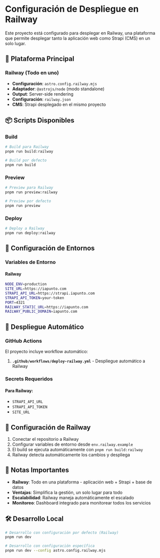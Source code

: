 # Configuración de Despliegue en Railway

Este proyecto está configurado para desplegar en Railway, una plataforma que permite desplegar tanto la aplicación web como Strapi (CMS) en un solo lugar.

## 🚀 Plataforma Principal

### Railway (Todo en uno)
- **Configuración**: `astro.config.railway.mjs`
- **Adaptador**: `@astrojs/node` (modo standalone)
- **Output**: Server-side rendering
- **Configuración**: `railway.json`
- **CMS**: Strapi desplegado en el mismo proyecto

## 📦 Scripts Disponibles

### Build
```bash
# Build para Railway
pnpm run build:railway

# Build por defecto
pnpm run build
```

### Preview
```bash
# Preview para Railway
pnpm run preview:railway

# Preview por defecto
pnpm run preview
```

### Deploy
```bash
# Deploy a Railway
pnpm run deploy:railway
```

## 🔧 Configuración de Entornos

### Variables de Entorno

#### Railway
```bash
NODE_ENV=production
SITE_URL=https://iapunto.com
STRAPI_API_URL=https://strapi.iapunto.com
STRAPI_API_TOKEN=your-token
PORT=4321
RAILWAY_STATIC_URL=https://iapunto.com
RAILWAY_PUBLIC_DOMAIN=iapunto.com
```

## 🚀 Despliegue Automático

### GitHub Actions

El proyecto incluye workflow automático:

1. **`.github/workflows/deploy-railway.yml`** - Despliegue automático a Railway

### Secrets Requeridos

#### Para Railway:
- `STRAPI_API_URL`
- `STRAPI_API_TOKEN`
- `SITE_URL`

## 🔄 Configuración de Railway

1. Conectar el repositorio a Railway
2. Configurar variables de entorno desde `env.railway.example`
3. El build se ejecuta automáticamente con `pnpm run build:railway`
4. Railway detecta automáticamente los cambios y despliega

## 📝 Notas Importantes

- **Railway**: Todo en una plataforma - aplicación web + Strapi + base de datos
- **Ventajas**: Simplifica la gestión, un solo lugar para todo
- **Escalabilidad**: Railway maneja automáticamente el escalado
- **Monitoreo**: Dashboard integrado para monitorear todos los servicios

## 🛠️ Desarrollo Local

```bash
# Desarrollo con configuración por defecto (Railway)
pnpm run dev

# Desarrollo con configuración específica
pnpm run dev --config astro.config.railway.mjs
```
